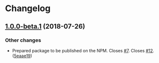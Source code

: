Changelog
=========

## [1.0.0-beta.1](https://github.com/ckeditor/ckeditor5-angular/compare/...v1.0.0-beta.1) (2018-07-26)

### Other changes

* Prepared package to be published on the NPM. Closes [#7](https://github.com/ckeditor/ckeditor5-angular/issues/7). Closes [#12](https://github.com/ckeditor/ckeditor5-angular/issues/12). ([5eaae19](https://github.com/ckeditor/ckeditor5-angular/commit/5eaae19))
